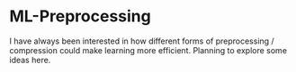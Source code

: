 # ML-Preprocessing
I have always been interested in how different forms of preprocessing / compression could make learning more efficient. Planning to explore some ideas here.
